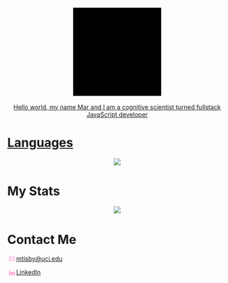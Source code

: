 <p align="center"><a href="https://mtisby.github.io/portfolio"><img width="40%" src="./MKT.gif" alt="👋 Hello World! I'm Mar"/></p>

<p align="center">Hello world, my name Mar and I am a cognitive scientist turned fullstack JavaScript developer</p>

<h1>Languages</h1>
<p  align="center">
  <a href="https://github-readme-stats.vercel.app/api/top-langs/?username=CharalambosIoannou&hide=php&theme=tokyonight">
    <img src="https://github-readme-stats.vercel.app/api/top-langs/?username=CharalambosIoannou&hide=php&theme=tokyonight" />
  </a>
</p>

<h1>My Stats</h1>
<div>
  <p align="center">
    <a href="https://github-readme-stats.vercel.app/api?username=mtisby&theme=tokyonight">
      <img src="https://github-readme-stats.vercel.app/api?username=mtisby&count_private=true&show_icons=true&theme=tokyonight" />
    </a>
  </p>
</div>

<h1>Contact Me</h1>
<div>
  <a href="mailto:mtisby@uci.edu">
    <img align="left" style="vertical-align:top; margin:4px" src="./email-logo.png" width="2.5%"/> 
    <p> mtisby@uci.edu </p>
  </a>
  <a href="https://www.linkedin.com/in/mtisby/">
    <img align="left" style="vertical-align:top; margin:4px" src="./linkedin-logo.png" width="2.5%"/>
    <p> LinkedIn </p>
  </a>
</div>

